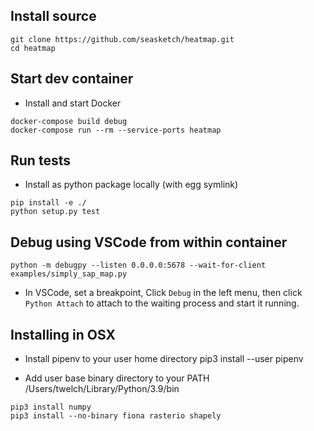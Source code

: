 ## Install source

```
git clone https://github.com/seasketch/heatmap.git
cd heatmap
```

## Start dev container

* Install and start Docker
```
docker-compose build debug
docker-compose run --rm --service-ports heatmap
```

## Run tests

* Install as python package locally (with egg symlink)
```
pip install -e ./
python setup.py test
```

## Debug using VSCode from within container
```
python -m debugpy --listen 0.0.0.0:5678 --wait-for-client examples/simply_sap_map.py
```
* In VSCode, set a breakpoint, Click `Debug` in the left menu, then click `Python Attach` to attach to the waiting process and start it running.

## Installing in OSX

* Install pipenv to your user home directory
pip3 install --user pipenv

* Add user base binary directory to your PATH
/Users/twelch/Library/Python/3.9/bin

```
pip3 install numpy
pip3 install --no-binary fiona rasterio shapely
```

